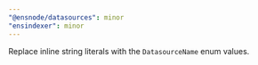 ```yaml
---
"@ensnode/datasources": minor
"ensindexer": minor
---
```


Replace inline string literals with the `DatasourceName` enum values.
